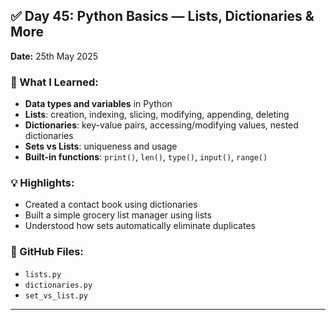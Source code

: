 ## ✅ Day 45: Python Basics — Lists, Dictionaries & More  
**Date:** 25th May 2025

### 🧠 What I Learned:
- **Data types and variables** in Python
- **Lists**: creation, indexing, slicing, modifying, appending, deleting
- **Dictionaries**: key-value pairs, accessing/modifying values, nested dictionaries
- **Sets vs Lists**: uniqueness and usage
- **Built-in functions**: `print()`, `len()`, `type()`, `input()`, `range()`

### 💡 Highlights:
- Created a contact book using dictionaries
- Built a simple grocery list manager using lists
- Understood how sets automatically eliminate duplicates

### 📂 GitHub Files:
- `lists.py`
- `dictionaries.py`
- `set_vs_list.py`

---